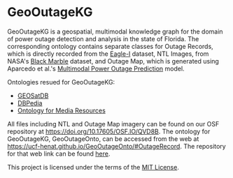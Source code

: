 # GeoOutageKG

GeoOutageKG is a geospatial, multimodal knowledge graph for the domain of power outage detection and analysis in the state of Florida. The corresponding ontology contains separate classes for Outage Records, which is directly recorded from the [Eagle-I](https://doi.org/10.13139/ORNLNCCS/1975202) dataset, NTL Images, from NASA's [Black Marble](https://doi.org/10.1016/j.rse.2018.03.017) dataset, and Outage Map, which is generated using Aparcedo et al.'s [Multimodal Power Outage Prediction](https://doi.org/10.48550/arXiv.2410.00017) model.

Ontologies resued for GeoOutageKG:
- [GEOSatDB](https://doi.org/10.1080/20964471.2024.2331992)
- [DBPedia](https://www.dbpedia.org/)
- [Ontology for Media Resources](https://www.w3.org/ns/ma-ont)

All files including NTL and Outage Map imagery can be found on our OSF repository at https://doi.org/10.17605/OSF.IO/QVD8B.
The ontology for GeoOutageKG, GeoOutageOnto, can be accessed from the web at https://ucf-henat.github.io/GeoOutageOnto/#OutageRecord. The repository for that web link can be found [here](https://github.com/UCF-HENAT/GeoOutageOnto).

This project is licensed under the terms of the [MIT License](./LICENSE).